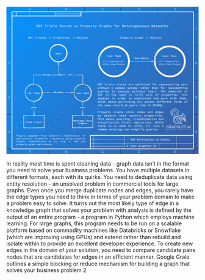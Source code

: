 ![Semantic Web was a dead end. People think in terms of objects - not attributes they must reify](./images/captions/caption_1.png)

In reality most time is spent cleaning data - graph data isn’t in the format you need to solve your business
problems. You have multiple datasets in diﬀerent formats, each with its quirks. You need to deduplicate data
using entity resolution - an unsolved problem in commercial tools for large graphs. Even once you merge
duplicate nodes and edges, you rarely have the edge types you need to think in terms of your problem
domain to make a problem easy to solve.
It turns out the most likely type of edge in a knowledge graph that solves your problem with analysis is
deﬁned by the output of an entire program - a program in Python which employs machine learning. For
large graphs, this program needs to be run on a scalable platform based on commodity machines like
Databricks or Snowﬂake (which are improving using GPUs) and extend rather than rebuild and isolate within
to provide an excellent developer experience. To create new edges in the domain of your solution, you
need to compare candidate pairs nodes that are candidates for edges in an eﬃcient manner. Google Grale
outlines a simple blocking or reduce mechanism for building a graph that solves your business problem
2
